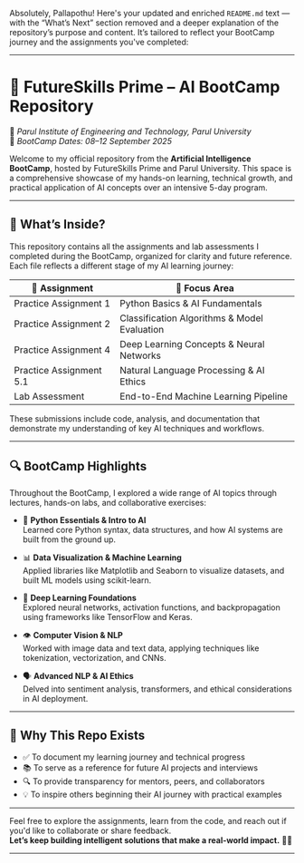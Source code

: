 Absolutely, Pallapothu! Here's your updated and enriched `README.md` text — with the “What’s Next” section removed and a deeper explanation of the repository’s purpose and content. It’s tailored to reflect your BootCamp journey and the assignments you've completed:

---

# 🚀 FutureSkills Prime – AI BootCamp Repository  
📍 *Parul Institute of Engineering and Technology, Parul University*  
📅 *BootCamp Dates: 08–12 September 2025*

Welcome to my official repository from the **Artificial Intelligence BootCamp**, hosted by FutureSkills Prime and Parul University. This space is a comprehensive showcase of my hands-on learning, technical growth, and practical application of AI concepts over an intensive 5-day program.

---

## 🧠 What’s Inside?

This repository contains all the assignments and lab assessments I completed during the BootCamp, organized for clarity and future reference. Each file reflects a different stage of my AI learning journey:

| 📄 Assignment | 🧪 Focus Area |
|--------------|--------------|
| Practice Assignment 1 | Python Basics & AI Fundamentals |
| Practice Assignment 2 | Classification Algorithms & Model Evaluation |
| Practice Assignment 4 | Deep Learning Concepts & Neural Networks |
| Practice Assignment 5.1 | Natural Language Processing & AI Ethics |
| Lab Assessment | End-to-End Machine Learning Pipeline |

These submissions include code, analysis, and documentation that demonstrate my understanding of key AI techniques and workflows.

---

## 🔍 BootCamp Highlights

Throughout the BootCamp, I explored a wide range of AI topics through lectures, hands-on labs, and collaborative exercises:

- 🐍 **Python Essentials & Intro to AI**  
  Learned core Python syntax, data structures, and how AI systems are built from the ground up.

- 📊 **Data Visualization & Machine Learning**  
  Applied libraries like Matplotlib and Seaborn to visualize datasets, and built ML models using scikit-learn.

- 🧠 **Deep Learning Foundations**  
  Explored neural networks, activation functions, and backpropagation using frameworks like TensorFlow and Keras.

- 👁️ **Computer Vision & NLP**  
  Worked with image data and text data, applying techniques like tokenization, vectorization, and CNNs.

- 🗣️ **Advanced NLP & AI Ethics**  
  Delved into sentiment analysis, transformers, and ethical considerations in AI deployment.

---

## 🎯 Why This Repo Exists

- ✅ To document my learning journey and technical progress  
- 📚 To serve as a reference for future AI projects and interviews  
- 🔍 To provide transparency for mentors, peers, and collaborators  
- 💡 To inspire others beginning their AI journey with practical examples  

---

Feel free to explore the assignments, learn from the code, and reach out if you'd like to collaborate or share feedback.  
**Let’s keep building intelligent solutions that make a real-world impact.** 🤖✨

---
